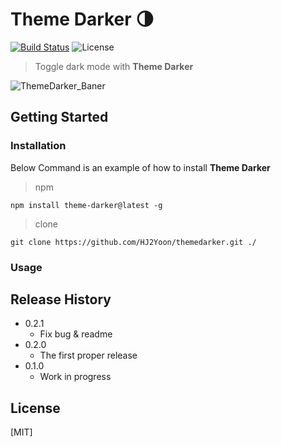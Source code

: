 # Theme Darker 🌗

[![Build Status](https://img.shields.io/badge/status-developing-orange)](https://github.com/Pgmjun/Parking-Service)
![License](https://img.shields.io/apm/l/vim-mode?color=yellowgreen)

> Toggle dark mode with **Theme Darker**

![ThemeDarker_Baner](https://user-images.githubusercontent.com/68261245/226919253-a366ea90-9dd8-42d6-a72e-74574f8523d1.png)

## Getting Started

### Installation

Below Command is an example of how to install **Theme Darker**

> npm

```
npm install theme-darker@latest -g
```

> clone

```
git clone https://github.com/HJ2Yoon/themedarker.git ./
```

### Usage

## Release History

- 0.2.1
  - Fix bug & readme
- 0.2.0
  - The first proper release
- 0.1.0
  - Work in progress

## License

[MIT]
